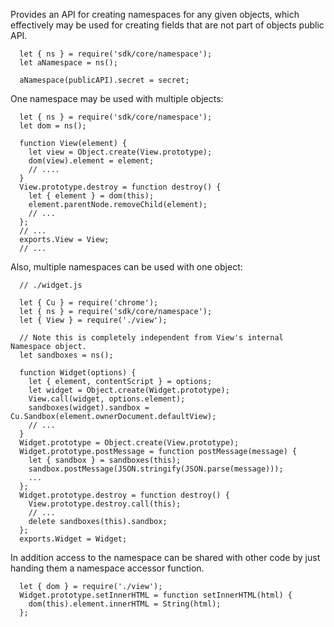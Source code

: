 <!-- This Source Code Form is subject to the terms of the Mozilla Public
   - License, v. 2.0. If a copy of the MPL was not distributed with this
   - file, You can obtain one at http://mozilla.org/MPL/2.0/. -->

Provides an API for creating namespaces for any given objects, which
effectively may be used for creating fields that are not part of objects
public API.

      let { ns } = require('sdk/core/namespace');
      let aNamespace = ns();

      aNamespace(publicAPI).secret = secret;

One namespace may be used with multiple objects:

      let { ns } = require('sdk/core/namespace');
      let dom = ns();

      function View(element) {
        let view = Object.create(View.prototype);
        dom(view).element = element;
        // ....
      }
      View.prototype.destroy = function destroy() {
        let { element } = dom(this);
        element.parentNode.removeChild(element);
        // ...
      };
      // ...
      exports.View = View;
      // ...

Also, multiple namespaces can be used with one object:

      // ./widget.js

      let { Cu } = require('chrome');
      let { ns } = require('sdk/core/namespace');
      let { View } = require('./view');

      // Note this is completely independent from View's internal Namespace object.
      let sandboxes = ns();

      function Widget(options) {
        let { element, contentScript } = options;
        let widget = Object.create(Widget.prototype);
        View.call(widget, options.element);
        sandboxes(widget).sandbox = Cu.Sandbox(element.ownerDocument.defaultView);
        // ...
      }
      Widget.prototype = Object.create(View.prototype);
      Widget.prototype.postMessage = function postMessage(message) {
        let { sandbox } = sandboxes(this);
        sandbox.postMessage(JSON.stringify(JSON.parse(message)));
        ...
      };
      Widget.prototype.destroy = function destroy() {
        View.prototype.destroy.call(this);
        // ...
        delete sandboxes(this).sandbox;
      };
      exports.Widget = Widget;

In addition access to the namespace can be shared with other code by just
handing them a namespace accessor function.

      let { dom } = require('./view');
      Widget.prototype.setInnerHTML = function setInnerHTML(html) {
        dom(this).element.innerHTML = String(html);
      };

